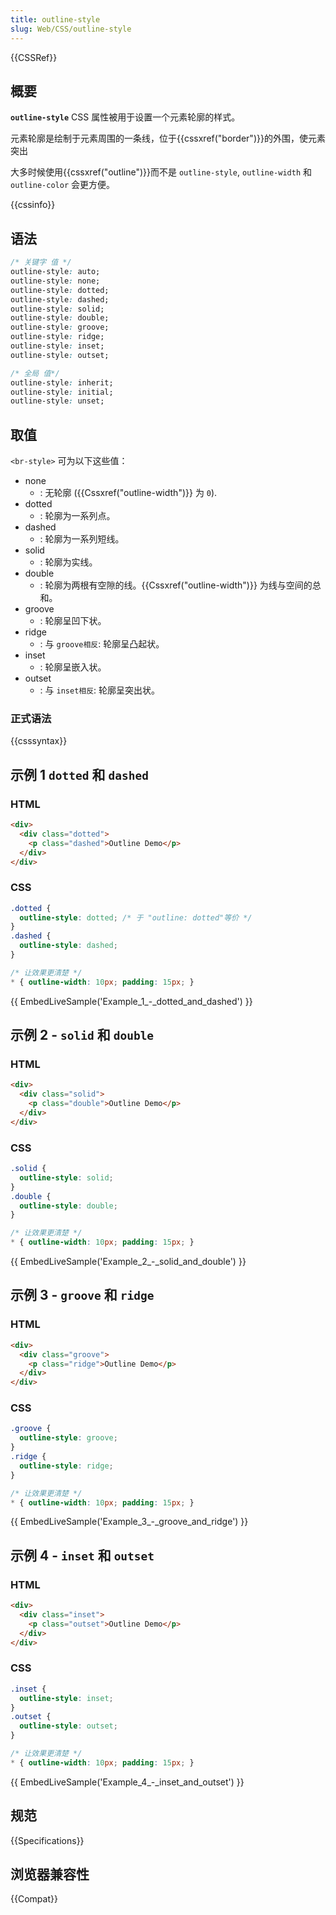 ```yaml
---
title: outline-style
slug: Web/CSS/outline-style
---
```

{{CSSRef}}

## 概要

**`outline-style`** CSS 属性被用于设置一个元素轮廓的样式。

元素轮廓是绘制于元素周围的一条线，位于{{cssxref("border")}}的外围，使元素突出

大多时候使用{{cssxref("outline")}}而不是 `outline-style`, `outline-width` 和 `outline-color` 会更方便。

{{cssinfo}}

## 语法

```css
/* 关键字 值 */
outline-style: auto;
outline-style: none;
outline-style: dotted;
outline-style: dashed;
outline-style: solid;
outline-style: double;
outline-style: groove;
outline-style: ridge;
outline-style: inset;
outline-style: outset;

/* 全局 值*/
outline-style: inherit;
outline-style: initial;
outline-style: unset;
```

## 取值

`<br-style>` 可为以下这些值：

- none
  - : 无轮廓 ({{Cssxref("outline-width")}} 为 `0`).
- dotted
  - : 轮廓为一系列点。
- dashed
  - : 轮廓为一系列短线。
- solid
  - : 轮廓为实线。
- double
  - : 轮廓为两根有空隙的线。{{Cssxref("outline-width")}} 为线与空间的总和。
- groove
  - : 轮廓呈凹下状。
- ridge
  - : 与 `groove相反`: 轮廓呈凸起状。
- inset
  - : 轮廓呈嵌入状。
- outset
  - : 与 `inset相反`: 轮廓呈突出状。

### 正式语法

{{csssyntax}}

## 示例 1 `dotted` 和 `dashed`

### HTML

```html
<div>
  <div class="dotted">
    <p class="dashed">Outline Demo</p>
  </div>
</div>
```

### CSS

```css
.dotted {
  outline-style: dotted; /* 于 "outline: dotted"等价 */
}
.dashed {
  outline-style: dashed;
}

/* 让效果更清楚 */
* { outline-width: 10px; padding: 15px; }
```

{{ EmbedLiveSample('Example_1_-_dotted_and_dashed') }}

## 示例 2 - `solid` 和 `double`

### HTML

```html
<div>
  <div class="solid">
    <p class="double">Outline Demo</p>
  </div>
</div>
```

### CSS

```css
.solid {
  outline-style: solid;
}
.double {
  outline-style: double;
}

/* 让效果更清楚 */
* { outline-width: 10px; padding: 15px; }
```

{{ EmbedLiveSample('Example_2_-_solid_and_double') }}

## 示例 3 - `groove` 和 `ridge`

### HTML

```html
<div>
  <div class="groove">
    <p class="ridge">Outline Demo</p>
  </div>
</div>
```

### CSS

```css
.groove {
  outline-style: groove;
}
.ridge {
  outline-style: ridge;
}

/* 让效果更清楚 */
* { outline-width: 10px; padding: 15px; }
```

{{ EmbedLiveSample('Example_3_-_groove_and_ridge') }}

## 示例 4 - `inset` 和 `outset`

### HTML

```html
<div>
  <div class="inset">
    <p class="outset">Outline Demo</p>
  </div>
</div>
```

### CSS

```css
.inset {
  outline-style: inset;
}
.outset {
  outline-style: outset;
}

/* 让效果更清楚 */
* { outline-width: 10px; padding: 15px; }
```

{{ EmbedLiveSample('Example_4_-_inset_and_outset') }}

## 规范

{{Specifications}}

## 浏览器兼容性

{{Compat}}
